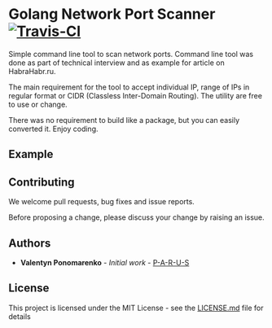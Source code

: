 # Golang Network Port Scanner [![Travis-CI](https://api.travis-ci.org/P-A-R-U-S/Golang-Network-Scanner.svg?branch=master)](https://travis-ci.org/P-A-R-U-S/Golang-Network-Scanner) 

Simple command line tool to scan network ports. Command line tool was done as part of technical interview and as example for article on HabraHabr.ru.

The main requirement for the tool to accept individual IP, range of IPs in regular format or CIDR (Classless Inter-Domain Routing). The utility are free to use or change.

There was no requirement to build like a package, but you can easily converted it. Enjoy coding.

## Example 


## Contributing

We welcome pull requests, bug fixes and issue reports. 

Before proposing a change, please discuss your change by raising an issue.

## Authors

* **Valentyn Ponomarenko** - *Initial work* - [P-A-R-U-S](https://github.com/P-A-R-U-S)

## License

This project is licensed under the MIT License - see the [LICENSE.md](LICENSE.md) file for details
